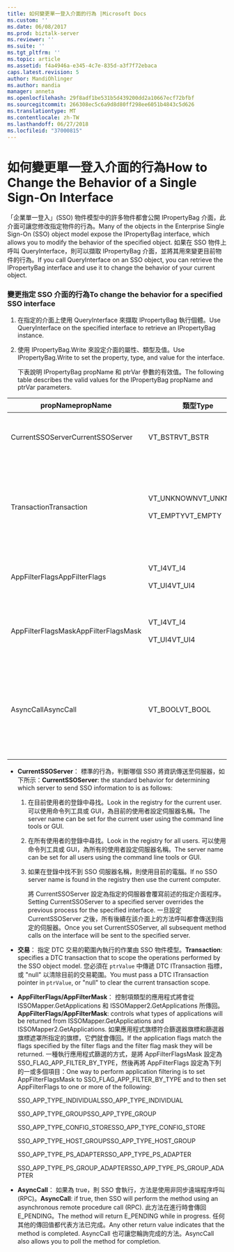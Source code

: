 ```yaml
---
title: 如何變更單一登入介面的行為 |Microsoft Docs
ms.custom: ''
ms.date: 06/08/2017
ms.prod: biztalk-server
ms.reviewer: ''
ms.suite: ''
ms.tgt_pltfrm: ''
ms.topic: article
ms.assetid: f4a4946a-e345-4c7e-835d-a3f7f72ebaca
caps.latest.revision: 5
author: MandiOhlinger
ms.author: mandia
manager: anneta
ms.openlocfilehash: 29f8adf1be531b5d439200dd2a10667ecf72bfbf
ms.sourcegitcommit: 266308ec5c6a9d8d80ff298ee6051b4843c5d626
ms.translationtype: MT
ms.contentlocale: zh-TW
ms.lasthandoff: 06/27/2018
ms.locfileid: "37000815"
---
```

# <a name="how-to-change-the-behavior-of-a-single-sign-on-interface"></a><span data-ttu-id="194dc-102">如何變更單一登入介面的行為</span><span class="sxs-lookup"><span data-stu-id="194dc-102">How to Change the Behavior of a Single Sign-On Interface</span></span>
<span data-ttu-id="194dc-103">「企業單一登入」(SSO) 物件模型中的許多物件都會公開 IPropertyBag 介面，此介面可讓您修改指定物件的行為。</span><span class="sxs-lookup"><span data-stu-id="194dc-103">Many of the objects in the Enterprise Single Sign-On (SSO) object model expose the IPropertyBag interface, which allows you to modify the behavior of the specified object.</span></span> <span data-ttu-id="194dc-104">如果在 SSO 物件上呼叫 QueryInterface，則可以擷取 IPropertyBag 介面，並將其用來變更目前物件的行為。</span><span class="sxs-lookup"><span data-stu-id="194dc-104">If you call QueryInterface on an SSO object, you can retrieve the IPropertyBag interface and use it to change the behavior of your current object.</span></span>  

### <a name="to-change-the-behavior-for-a-specified-sso-interface"></a><span data-ttu-id="194dc-105">變更指定 SSO 介面的行為</span><span class="sxs-lookup"><span data-stu-id="194dc-105">To change the behavior for a specified SSO interface</span></span>  

1.  <span data-ttu-id="194dc-106">在指定的介面上使用 QueryInterface 來擷取 IPropertyBag 執行個體。</span><span class="sxs-lookup"><span data-stu-id="194dc-106">Use QueryInterface on the specified interface to retrieve an IPropertyBag instance.</span></span>  

2.  <span data-ttu-id="194dc-107">使用 IPropertyBag.Write 來設定介面的屬性、類型及值。</span><span class="sxs-lookup"><span data-stu-id="194dc-107">Use IPropertyBag.Write to set the property, type, and value for the interface.</span></span>  

     <span data-ttu-id="194dc-108">下表說明 IPropertyBag propName 和 ptrVar 參數的有效值。</span><span class="sxs-lookup"><span data-stu-id="194dc-108">The following table describes the valid values for the IPropertyBag propName and ptrVar parameters.</span></span>  

|<span data-ttu-id="194dc-109">propName</span><span class="sxs-lookup"><span data-stu-id="194dc-109">propName</span></span>|<span data-ttu-id="194dc-110">類型</span><span class="sxs-lookup"><span data-stu-id="194dc-110">Type</span></span>|<span data-ttu-id="194dc-111">ptrValue</span><span class="sxs-lookup"><span data-stu-id="194dc-111">ptrValue</span></span>|<span data-ttu-id="194dc-112">可用於</span><span class="sxs-lookup"><span data-stu-id="194dc-112">Usable On</span></span>|  
|--------------|----------|--------------|---------------|  
|<span data-ttu-id="194dc-113">CurrentSSOServer</span><span class="sxs-lookup"><span data-stu-id="194dc-113">CurrentSSOServer</span></span>|<span data-ttu-id="194dc-114">VT_BSTR</span><span class="sxs-lookup"><span data-stu-id="194dc-114">VT_BSTR</span></span>|<span data-ttu-id="194dc-115">要將資訊傳送至的伺服器的名稱</span><span class="sxs-lookup"><span data-stu-id="194dc-115">Name of the server to send the information to</span></span>|<span data-ttu-id="194dc-116">All</span><span class="sxs-lookup"><span data-stu-id="194dc-116">All</span></span>|  
|<span data-ttu-id="194dc-117">Transaction</span><span class="sxs-lookup"><span data-stu-id="194dc-117">Transaction</span></span>|<span data-ttu-id="194dc-118">VT_UNKNOWN</span><span class="sxs-lookup"><span data-stu-id="194dc-118">VT_UNKNOWN</span></span><br /><br /> <span data-ttu-id="194dc-119">VT_EMPTY</span><span class="sxs-lookup"><span data-stu-id="194dc-119">VT_EMPTY</span></span>|<span data-ttu-id="194dc-120">DTC ITransaction 指標，或 NULL 以清除範圍。</span><span class="sxs-lookup"><span data-stu-id="194dc-120">A DTC ITransaction pointer, or NULL to clear the scope.</span></span>|<span data-ttu-id="194dc-121">ISSOConfigStore::SetConfigInfo</span><span class="sxs-lookup"><span data-stu-id="194dc-121">ISSOConfigStore::SetConfigInfo</span></span><br /><span data-ttu-id="194dc-122">ISSOConfigStore::GetConfigInfo</span><span class="sxs-lookup"><span data-stu-id="194dc-122">ISSOConfigStore::GetConfigInfo</span></span> <br /><span data-ttu-id="194dc-123">ISSOConfigStore::DeleteConfigInfo</span><span class="sxs-lookup"><span data-stu-id="194dc-123">ISSOConfigStore::DeleteConfigInfo</span></span><br /><br /> <span data-ttu-id="194dc-124">ISSOAdmin::CreateApplication</span><span class="sxs-lookup"><span data-stu-id="194dc-124">ISSOAdmin::CreateApplication</span></span><br /><span data-ttu-id="194dc-125">ISSOAdmin::DeleteApplication</span><span class="sxs-lookup"><span data-stu-id="194dc-125">ISSOAdmin::DeleteApplication</span></span> <br /><span data-ttu-id="194dc-126">ISSOAdmin::UpdateApplication</span><span class="sxs-lookup"><span data-stu-id="194dc-126">ISSOAdmin::UpdateApplication</span></span><br /><span data-ttu-id="194dc-127">ISSOAdmin::CreateFieldInfo</span><span class="sxs-lookup"><span data-stu-id="194dc-127">ISSOAdmin::CreateFieldInfo</span></span><br /><br /> <span data-ttu-id="194dc-128">ISSOMapper::GetFieldInfo</span><span class="sxs-lookup"><span data-stu-id="194dc-128">ISSOMapper::GetFieldInfo</span></span>|  
|<span data-ttu-id="194dc-129">AppFilterFlags</span><span class="sxs-lookup"><span data-stu-id="194dc-129">AppFilterFlags</span></span>|<span data-ttu-id="194dc-130">VT_I4</span><span class="sxs-lookup"><span data-stu-id="194dc-130">VT_I4</span></span><br /><br /> <span data-ttu-id="194dc-131">VT_UI4</span><span class="sxs-lookup"><span data-stu-id="194dc-131">VT_UI4</span></span>|<span data-ttu-id="194dc-132">控制要篩選之應用程式的旗標。</span><span class="sxs-lookup"><span data-stu-id="194dc-132">Flags to control what application to filter.</span></span>|<span data-ttu-id="194dc-133">ISSOMapper::GetApplications</span><span class="sxs-lookup"><span data-stu-id="194dc-133">ISSOMapper::GetApplications</span></span><br /><br /> <span data-ttu-id="194dc-134">ISSOMapper2::GetApplications2</span><span class="sxs-lookup"><span data-stu-id="194dc-134">ISSOMapper2::GetApplications2</span></span>|  
|<span data-ttu-id="194dc-135">AppFilterFlagsMask</span><span class="sxs-lookup"><span data-stu-id="194dc-135">AppFilterFlagsMask</span></span>|<span data-ttu-id="194dc-136">VT_I4</span><span class="sxs-lookup"><span data-stu-id="194dc-136">VT_I4</span></span><br /><br /> <span data-ttu-id="194dc-137">VT_UI4</span><span class="sxs-lookup"><span data-stu-id="194dc-137">VT_UI4</span></span>|<span data-ttu-id="194dc-138">控制要篩選之應用程式的旗標遮罩。</span><span class="sxs-lookup"><span data-stu-id="194dc-138">Flag mask to control what application to filter.</span></span>|<span data-ttu-id="194dc-139">ISSOMapper::GetApplications</span><span class="sxs-lookup"><span data-stu-id="194dc-139">ISSOMapper::GetApplications</span></span><br /><br /> <span data-ttu-id="194dc-140">ISSOMapper2::GetApplications2</span><span class="sxs-lookup"><span data-stu-id="194dc-140">ISSOMapper2::GetApplications2</span></span>|  
|<span data-ttu-id="194dc-141">AsyncCall</span><span class="sxs-lookup"><span data-stu-id="194dc-141">AsyncCall</span></span>|<span data-ttu-id="194dc-142">VT_BOOL</span><span class="sxs-lookup"><span data-stu-id="194dc-142">VT_BOOL</span></span>|<span data-ttu-id="194dc-143">若為 True，則使用非同步 RPC 進行呼叫；若為 False，則使用同步 RPC。</span><span class="sxs-lookup"><span data-stu-id="194dc-143">True to call using an async RPC; false to use a synchronous RPC.</span></span>|<span data-ttu-id="194dc-144">ISSOConfigOM::GetServerStatus</span><span class="sxs-lookup"><span data-stu-id="194dc-144">ISSOConfigOM::GetServerStatus</span></span><br /><br /> <span data-ttu-id="194dc-145">ISSOAdmin::GetGlobalInfo</span><span class="sxs-lookup"><span data-stu-id="194dc-145">ISSOAdmin::GetGlobalInfo</span></span>|  

- <span data-ttu-id="194dc-146">**CurrentSSOServer**： 標準的行為，判斷哪個 SSO 將資訊傳送至伺服器，如下所示：</span><span class="sxs-lookup"><span data-stu-id="194dc-146">**CurrentSSOServer**: the standard behavior for determining which server to send SSO information to is as follows:</span></span>  

  1. <span data-ttu-id="194dc-147">在目前使用者的登錄中尋找。</span><span class="sxs-lookup"><span data-stu-id="194dc-147">Look in the registry for the current user.</span></span> <span data-ttu-id="194dc-148">可以使用命令列工具或 GUI，為目前的使用者設定伺服器名稱。</span><span class="sxs-lookup"><span data-stu-id="194dc-148">The server name can be set for the current user using the command line tools or GUI.</span></span>  

  2. <span data-ttu-id="194dc-149">在所有使用者的登錄中尋找。</span><span class="sxs-lookup"><span data-stu-id="194dc-149">Look in the registry for all users.</span></span> <span data-ttu-id="194dc-150">可以使用命令列工具或 GUI，為所有的使用者設定伺服器名稱。</span><span class="sxs-lookup"><span data-stu-id="194dc-150">The server name can be set for all users using the command line tools or GUI.</span></span>  

  3. <span data-ttu-id="194dc-151">如果在登錄中找不到 SSO 伺服器名稱，則使用目前的電腦。</span><span class="sxs-lookup"><span data-stu-id="194dc-151">If no SSO server name is found in the registry then use the current computer.</span></span>  

     <span data-ttu-id="194dc-152">將 CurrentSSOServer 設定為指定的伺服器會覆寫前述的指定介面程序。</span><span class="sxs-lookup"><span data-stu-id="194dc-152">Setting CurrentSSOServer to a specified server overrides the previous process for the specified interface.</span></span> <span data-ttu-id="194dc-153">一旦設定 CurrentSSOServer 之後，所有後續在該介面上的方法呼叫都會傳送到指定的伺服器。</span><span class="sxs-lookup"><span data-stu-id="194dc-153">Once you set CurrentSSOServer, all subsequent method calls on the interface will be sent to the specified server.</span></span>  

- <span data-ttu-id="194dc-154">**交易**： 指定 DTC 交易的範圍內執行的作業由 SSO 物件模型。</span><span class="sxs-lookup"><span data-stu-id="194dc-154">**Transaction**: specifies a DTC transaction that to scope the operations performed by the SSO object model.</span></span> <span data-ttu-id="194dc-155">您必須在 `ptrValue` 中傳遞 DTC ITransaction 指標，或 "null" 以清除目前的交易範圍。</span><span class="sxs-lookup"><span data-stu-id="194dc-155">You must pass a DTC ITransaction pointer in `ptrValue`, or "null" to clear the current transaction scope.</span></span>  

- <span data-ttu-id="194dc-156">**AppFilterFlags/AppFilterMask**： 控制項類型的應用程式將會從 ISSOMapper.GetApplications 和 ISSOMapper2.GetApplications 所傳回。</span><span class="sxs-lookup"><span data-stu-id="194dc-156">**AppFilterFlags/AppFilterMask**: controls what types of applications will be returned from ISSOMapper.GetApplications and ISSOMapper2.GetApplications.</span></span> <span data-ttu-id="194dc-157">如果應用程式旗標符合篩選器旗標和篩選器旗標遮罩所指定的旗標，它們就會傳回。</span><span class="sxs-lookup"><span data-stu-id="194dc-157">If the application flags match the flags specified by the filter flags and the filter flag mask they will be returned.</span></span> <span data-ttu-id="194dc-158">一種執行應用程式篩選的方式，是將 AppFilterFlagsMask 設定為 SSO_FLAG_APP_FILTER_BY_TYPE，然後再將 AppFilterFlags 設定為下列的一或多個項目：</span><span class="sxs-lookup"><span data-stu-id="194dc-158">One way to perform application filtering is to set AppFilterFlagsMask to SSO_FLAG_APP_FILTER_BY_TYPE and to then set AppFilterFlags to one or more of the following:</span></span>  

   <span data-ttu-id="194dc-159">SSO_APP_TYPE_INDIVIDUAL</span><span class="sxs-lookup"><span data-stu-id="194dc-159">SSO_APP_TYPE_INDIVIDUAL</span></span>  

   <span data-ttu-id="194dc-160">SSO_APP_TYPE_GROUP</span><span class="sxs-lookup"><span data-stu-id="194dc-160">SSO_APP_TYPE_GROUP</span></span>  

   <span data-ttu-id="194dc-161">SSO_APP_TYPE_CONFIG_STORE</span><span class="sxs-lookup"><span data-stu-id="194dc-161">SSO_APP_TYPE_CONFIG_STORE</span></span>  

   <span data-ttu-id="194dc-162">SSO_APP_TYPE_HOST_GROUP</span><span class="sxs-lookup"><span data-stu-id="194dc-162">SSO_APP_TYPE_HOST_GROUP</span></span>  

   <span data-ttu-id="194dc-163">SSO_APP_TYPE_PS_ADAPTER</span><span class="sxs-lookup"><span data-stu-id="194dc-163">SSO_APP_TYPE_PS_ADAPTER</span></span>  

   <span data-ttu-id="194dc-164">SSO_APP_TYPE_PS_GROUP_ADAPTER</span><span class="sxs-lookup"><span data-stu-id="194dc-164">SSO_APP_TYPE_PS_GROUP_ADAPTER</span></span>  

- <span data-ttu-id="194dc-165">**AsyncCall**： 如果為 true，則 SSO 會執行，方法是使用非同步遠端程序呼叫 (RPC)。</span><span class="sxs-lookup"><span data-stu-id="194dc-165">**AsyncCall**: if true, then SSO will perform the method using an asynchronous remote procedure call (RPC).</span></span> <span data-ttu-id="194dc-166">此方法在進行時會傳回 E_PENDING。</span><span class="sxs-lookup"><span data-stu-id="194dc-166">The method will return E_PENDING while in progress.</span></span> <span data-ttu-id="194dc-167">任何其他的傳回值都代表方法已完成。</span><span class="sxs-lookup"><span data-stu-id="194dc-167">Any other return value indicates that the method is completed.</span></span> <span data-ttu-id="194dc-168">AsyncCall 也可讓您輪詢完成的方法。</span><span class="sxs-lookup"><span data-stu-id="194dc-168">AsyncCall also allows you to poll the method for completion.</span></span>
